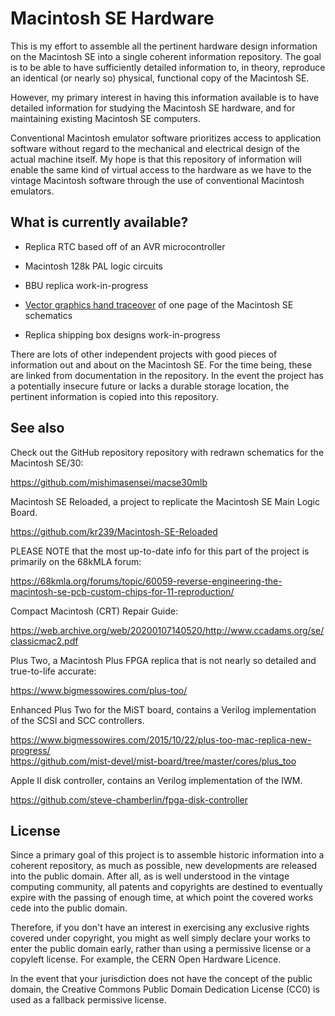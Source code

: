 # Macintosh SE Hardware

This is my effort to assemble all the pertinent hardware design
information on the Macintosh SE into a single coherent information
repository.  The goal is to be able to have sufficiently detailed
information to, in theory, reproduce an identical (or nearly so)
physical, functional copy of the Macintosh SE.

However, my primary interest in having this information available is
to have detailed information for studying the Macintosh SE hardware,
and for maintaining existing Macintosh SE computers.

Conventional Macintosh emulator software prioritizes access to
application software without regard to the mechanical and electrical
design of the actual machine itself.  My hope is that this repository
of information will enable the same kind of virtual access to the
hardware as we have to the vintage Macintosh software through the use
of conventional Macintosh emulators.

## What is currently available?

* Replica RTC based off of an AVR microcontroller

* Macintosh 128k PAL logic circuits

* BBU replica work-in-progress

* [Vector graphics hand
  traceover](old_artifacts/schems/retrace_se_mlb_p1.svg) of one page
  of the Macintosh SE schematics

* Replica shipping box designs work-in-progress

There are lots of other independent projects with good pieces of
information out and about on the Macintosh SE.  For the time being,
these are linked from documentation in the repository.  In the event
the project has a potentially insecure future or lacks a durable
storage location, the pertinent information is copied into this
repository.

## See also

Check out the GitHub repository repository with redrawn schematics for
the Macintosh SE/30:

https://github.com/mishimasensei/macse30mlb

Macintosh SE Reloaded, a project to replicate the Macintosh SE Main
Logic Board.

https://github.com/kr239/Macintosh-SE-Reloaded

PLEASE NOTE that the most up-to-date info for this part of the project
is primarily on the 68kMLA forum:

https://68kmla.org/forums/topic/60059-reverse-engineering-the-macintosh-se-pcb-custom-chips-for-11-reproduction/

Compact Macintosh (CRT) Repair Guide:

https://web.archive.org/web/20200107140520/http://www.ccadams.org/se/classicmac2.pdf

Plus Two, a Macintosh Plus FPGA replica that is not nearly so detailed
and true-to-life accurate:

https://www.bigmessowires.com/plus-too/

Enhanced Plus Two for the MiST board, contains a Verilog
implementation of the SCSI and SCC controllers.

https://www.bigmessowires.com/2015/10/22/plus-too-mac-replica-new-progress/  
https://github.com/mist-devel/mist-board/tree/master/cores/plus_too

Apple II disk controller, contains an Verilog implementation of the
IWM.

https://github.com/steve-chamberlin/fpga-disk-controller

## License

Since a primary goal of this project is to assemble historic
information into a coherent repository, as much as possible, new
developments are released into the public domain.  After all, as is
well understood in the vintage computing community, all patents and
copyrights are destined to eventually expire with the passing of
enough time, at which point the covered works cede into the public
domain.

Therefore, if you don't have an interest in exercising any exclusive
rights covered under copyright, you might as well simply declare your
works to enter the public domain early, rather than using a permissive
license or a copyleft license.  For example, the CERN Open Hardware
Licence.

In the event that your jurisdiction does not have the concept of the
public domain, the Creative Commons Public Domain Dedication License
(CC0) is used as a fallback permissive license.
